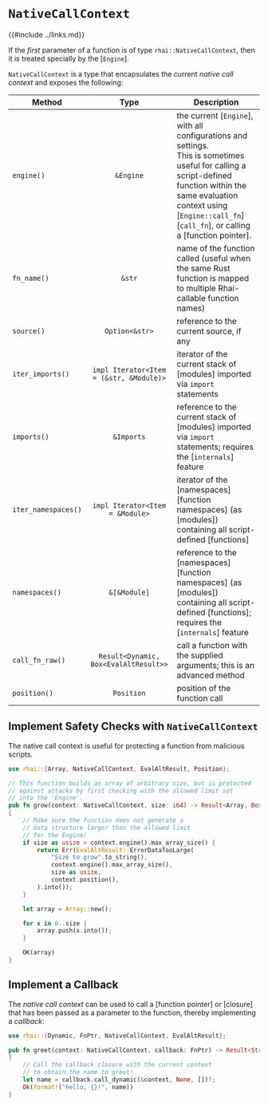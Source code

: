 `NativeCallContext`
===================

{{#include ../links.md}}


If the _first_ parameter of a function is of type `rhai::NativeCallContext`, then it is treated
specially by the [`Engine`].

`NativeCallContext` is a type that encapsulates the current _native call context_ and exposes the following:

| Method              |                  Type                   | Description                                                                                                                                                                                                                                |
| ------------------- | :-------------------------------------: | ------------------------------------------------------------------------------------------------------------------------------------------------------------------------------------------------------------------------------------------ |
| `engine()`          |                `&Engine`                | the current [`Engine`], with all configurations and settings.<br/>This is sometimes useful for calling a script-defined function within the same evaluation context using [`Engine::call_fn`][`call_fn`], or calling a [function pointer]. |
| `fn_name()`         |                 `&str`                  | name of the function called (useful when the same Rust function is mapped to multiple Rhai-callable function names)                                                                                                                        |
| `source()`          |             `Option<&str>`              | reference to the current source, if any                                                                                                                                                                                                    |
| `iter_imports()`    | `impl Iterator<Item = (&str, &Module)>` | iterator of the current stack of [modules] imported via `import` statements                                                                                                                                                                |
| `imports()`         |               `&Imports`                | reference to the current stack of [modules] imported via `import` statements; requires the [`internals`] feature                                                                                                                           |
| `iter_namespaces()` |     `impl Iterator<Item = &Module>`     | iterator of the [namespaces][function namespaces] (as [modules]) containing all script-defined [functions]                                                                                                                                 |
| `namespaces()`      |              `&[&Module]`               | reference to the [namespaces][function namespaces] (as [modules]) containing all script-defined [functions]; requires the [`internals`] feature                                                                                            |
| `call_fn_raw()`     |  `Result<Dynamic, Box<EvalAltResult>>`  | call a function with the supplied arguments; this is an advanced method                                                                                                                                                                    |
| `position()`        |               `Position`                | position of the function call                                                                                                                                                                                                              |


Implement Safety Checks with `NativeCallContext`
-----------------------------------------------

The native call context is useful for protecting a function from malicious scripts.

```rust no_run
use rhai::{Array, NativeCallContext, EvalAltResult, Position};

// This function builds an array of arbitrary size, but is protected
// against attacks by first checking with the allowed limit set
// into the 'Engine'.
pub fn grow(context: NativeCallContext, size: i64) -> Result<Array, Box<EvalAltResult>>
{
    // Make sure the function does not generate a
    // data structure larger than the allowed limit
    // for the Engine!
    if size as usize > context.engine().max_array_size() {
        return Err(EvalAltResult::ErrorDataTooLarge(
            "Size to grow".to_string(),
            context.engine().max_array_size(),
            size as usize,
            context.position(),
        ).into());
    }

    let array = Array::new();

    for x in 0..size {
        array.push(x.into());
    }

    OK(array)
}
```


Implement a Callback
--------------------

The _native call context_ can be used to call a [function pointer] or [closure] that has been passed
as a parameter to the function, thereby implementing a _callback_:

```rust no_run
use rhai::{Dynamic, FnPtr, NativeCallContext, EvalAltResult};

pub fn greet(context: NativeCallContext, callback: FnPtr) -> Result<String, Box<EvalAltResult>>
{
    // Call the callback closure with the current context
    // to obtain the name to greet!
    let name = callback.call_dynamic(&context, None, [])?;
    Ok(format!("hello, {}!", name))
}
```
